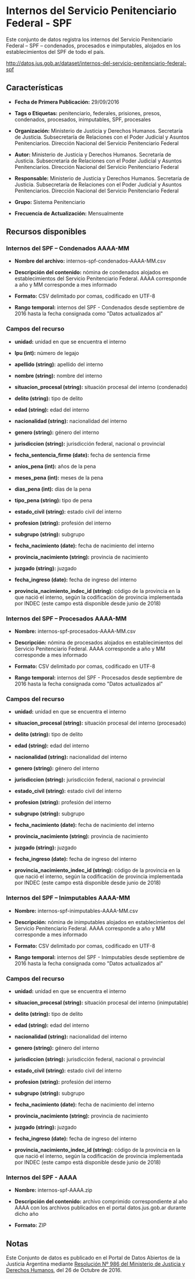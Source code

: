 Internos del Servicio Penitenciario Federal - SPF
================================================

Este conjunto de datos registra los internos del Servicio Penitenciario Federal – SPF – condenados, procesados e inimputables, alojados en los establecimientos del SPF de todo el país.

http://datos.jus.gob.ar/dataset/internos-del-servicio-penitenciario-federal-spf

Características
---------------

- **Fecha de Primera Publicación:** 29/09/2016

- **Tags o Etiquetas:** penitenciario, federales, prisiones, presos, condenados, procesados, inimputables, SPF, procesales

- **Organización:** Ministerio de Justicia y Derechos Humanos. Secretaría de Justicia. Subsecretaría de Relaciones con el Poder Judicial y Asuntos Penitenciarios. Dirección Nacional del Servicio Penitenciario Federal

- **Autor:** Ministerio de Justicia y Derechos Humanos. Secretaría de Justicia. Subsecretaría de Relaciones con el Poder Judicial y Asuntos Penitenciarios. Dirección Nacional del Servicio Penitenciario Federal

- **Responsable:** Ministerio de Justicia y Derechos Humanos. Secretaría de Justicia. Subsecretaría de Relaciones con el Poder Judicial y Asuntos Penitenciarios. Dirección Nacional del Servicio Penitenciario Federal

- **Grupo:** Sistema Penitenciario

- **Frecuencia de Actualización:** Mensualmente

Recursos disponibles
--------------------

### Internos del SPF – Condenados AAAA-MM

- **Nombre del archivo:** internos-spf-condenados-AAAA-MM.csv

- **Descripción del contenido:** nómina de condenados alojados en establecimientos del Servicio Penitenciario Federal. AAAA corresponde a año y MM corresponde a mes informado

- **Formato:** CSV delimitado por comas, codificado en UTF-8

- **Rango temporal:** internos del SPF - Condenados  desde septiembre de 2016 hasta la fecha consignada como "Datos actualizados al"

### Campos del recurso

- **unidad:** unidad en que se encuentra el interno

- **lpu (int):** número de legajo

- **apellido (string):** apellido del interno

- **nombre (string):** nombre del interno

- **situacion_procesal (string):** situación procesal del interno (condenado)

- **delito (string):** tipo de delito

- **edad (string):** edad del interno

- **nacionalidad (string):** nacionalidad del interno

- **genero (string):** género del interno

- **jurisdiccion (string):** jurisdicción federal, nacional o provincial

- **fecha_sentencia_firme (date):** fecha de sentencia firme

- **anios_pena (int):** años de la pena

- **meses_pena (int):** meses de la pena

- **dias_pena (int):** días de la pena

- **tipo_pena (string):** tipo de pena

- **estado_civil (string):** estado civil del interno

- **profesion (string):** profesión del interno

- **subgrupo (string):** subgrupo

- **fecha_nacimiento (date):** fecha de nacimiento del interno

- **provincia_nacimiento (string):** provincia de nacimiento

- **juzgado (string):** juzgado

- **fecha_ingreso (date):** fecha de ingreso del interno

- **provincia_nacimiento_indec_id (string):** código de la provincia en la que nació el interno, según la codificación de provincia implementada por INDEC (este campo está disponible desde junio de 2018)

### Internos del SPF – Procesados AAAA-MM

- **Nombre:** internos-spf-procesados-AAAA-MM.csv

- **Descripción:** nómina de procesados alojados en establecimientos del Servicio Penitenciario Federal. AAAA corresponde a año y MM corresponde a mes informado

- **Formato:** CSV delimitado por comas, codificado en UTF-8

- **Rango temporal:** internos del SPF - Procesados  desde septiembre de 2016 hasta la fecha consignada como "Datos actualizados al"
### Campos del recurso

- **unidad:** unidad en que se encuentra el interno

- **situacion_procesal (string):** situación procesal del interno (procesado)

- **delito (string):** tipo de delito

- **edad (string):** edad del interno

- **nacionalidad (string):** nacionalidad del interno

- **genero (string):** género del interno

- **jurisdiccion (string):** jurisdicción federal, nacional o provincial

- **estado_civil (string):** estado civil del interno

- **profesion (string):** profesión del interno

- **subgrupo (string):** subgrupo

- **fecha_nacimiento (date):** fecha de nacimiento del interno

- **provincia_nacimiento (string):** provincia de nacimiento

- **juzgado (string):** juzgado

- **fecha_ingreso (date):** fecha de ingreso del interno

- **provincia_nacimiento_indec_id (string):** código de la provincia en la que nació el interno, según la codificación de provincia implementada por INDEC (este campo está disponible desde junio de 2018)

### Internos del SPF – Inimputables AAAA-MM

- **Nombre:** internos-spf-inimputables-AAAA-MM.csv

- **Descripción:** nómina de inimputables alojados en establecimientos del Servicio Penitenciario Federal. AAAA corresponde a año y MM corresponde a mes informado

- **Formato:** CSV delimitado por comas, codificado en UTF-8

- **Rango temporal:** internos del SPF - Inimputables  desde septiembre de 2016 hasta la fecha consignada como "Datos actualizados al"
### Campos del recurso

- **unidad:** unidad en que se encuentra el interno

- **situacion_procesal (string):** situación procesal del interno (inimputable)

- **delito (string):** tipo de delito

- **edad (string):** edad del interno

- **nacionalidad (string):** nacionalidad del interno

- **genero (string):** género del interno

- **jurisdiccion (string):** jurisdicción federal, nacional o provincial

- **estado_civil (string):** estado civil del interno

- **profesion (string):** profesión del interno

- **subgrupo (string):** subgrupo

- **fecha_nacimiento (date):** fecha de nacimiento del interno

- **provincia_nacimiento (string):** provincia de nacimiento

- **juzgado (string):** juzgado

- **fecha_ingreso (date):** fecha de ingreso del interno

- **provincia_nacimiento_indec_id (string):** código de la provincia en la que nació el interno, según la codificación de provincia implementada por INDEC (este campo está disponible desde junio de 2018)


### Internos del SPF - AAAA

- **Nombre:** internos-spf-AAAA.zip

- **Descripción del contenido:** archivo comprimido correspondiente al año AAAA con los archivos publicados en el portal datos.jus.gob.ar durante dicho año

- **Formato:** ZIP

Notas
-----
Este Conjunto de datos es publicado en el Portal de Datos Abiertos de la Justicia Argentina mediante [Resolución Nº 986 del Ministerio de Justicia y Derechos Humanos](http://datos.jus.gob.ar/resoluciones/RESOL-2016-986-E-APN-MJ.pdf), del 26 de Octubre de 2016.
